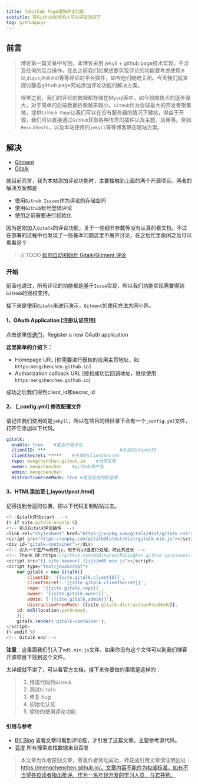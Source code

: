 ```yaml
---
title: 为Github Page增加评论功能
subtitle: 有Github账号的人可以评论测试下
tag: githubpage
---
```


## 前言

> 博客第一篇文章中写到，本博客采用 jekyll + github page技术实现。不涉及任何的后台操作，在此之前我们如果想要实现评论的功能要考虑使用`多说`,`diqus`,`网易评论`等等评论的平台插件，如今他们统统关闭。今天我们就来探讨静态github page网站添加评论功能的解决方案。
>
> 很早之前，我们的评论的数据都存储在Mysql表中，如今前端技术的逐步强大，对于简单的后端数据依赖越来越小。`GitHub`作为全球最大的开发者聚集地，提供`GitHub Page`让我们可以在没有服务器的情况下建站，得益于开源，我们可以直接通过`GitHub`获取各种优秀的插件以及主题、应用等。例如`Hexo`,`Ghosts`，以及本站使用的`jekyll`等等博客静态建站方案。

## 解决

- [Gitment](https://github.com/imsun/gitment) 
- [Gitalk](https://gitalk.github.io/)

就目前而言，我为本站添加评论功能时，主要接触到上面的两个开源项目。两者的解决方案都是

- 使用`Github Issues`作为评论的存储空间
- 使用`Github`账号登陆评论
- 使用之前需要进行初始化

因为是刚加入`Gitalk`的评论功能，关于一些细节参数等没有认真的看文档。不过在部署的过程中也发现了一些基本问题这里不展开讨论，在之后忙里偷闲之后可以看看这个 

> // TODO  [如何自动初始化 Gitalk/Gitment 评论](https://www.colabug.com/1784203.html)

### 开始

前面也说过，所有评论的功能都是基于`Issue`实现，所以我们功能实现需要得到`GitHub`的授权支持。

接下来是使用`Gitalk`来进行演示，`Gitment`的使用方法大同小异。

####  1、OAuth Application [注册认证应用]

点击这里[传送门](https://github.com/settings/applications/new)，Register a new OAuth application

**这里简单的介绍下：**

* Homepage URL [你需要进行授权的应用主页地址，如`https:mengchenchen.github.io]`
* Authorization callback URL  [授权成功后回调地址，继续使用`https:mengchenchen.github.io`]

成功之后我们得到client_id和secret_id

#### 2、 [_config.yml] 修改配置文件

请记住我们使用的是`jekyll`，所以在项目的根目录下会有一个`_config.yml`文件，打开它添加以下代码。

```yaml
gitalk:
  enable: true    #是否开启评论
  clientID: ***                            #生成的clientID
  clientSecret: *****    #生成的clientSecret
  repo: mengchenchen.github.io    #仓库名称
  owner: mengchenchen    #github用户名
  admin: mengchenchen	
  distractionFreeMode: true #是否启用阴影遮罩
```

#### 3、HTML添加至 [_layout/post.html]

记得找到合适的位置，把以下代码复制粘贴过去。

```javascript
<!--Gitalk评论start  -->
{% if site.gitalk.enable %}
<!-- 引入Gitalk评论插件  -->
<link rel="stylesheet" href="https://unpkg.com/gitalk/dist/gitalk.css">
<script src="https://unpkg.com/gitalk@latest/dist/gitalk.min.js"></script>
<div id="gitalk-container"></div>
<!-- 引入一个生产md5的js，用于对id值进行处理，防止其过长 -->
<!-- Thank DF:https://github.com/NSDingFan/NSDingFan.github.io/issues/3#issuecomment-407496538 -->
<script src="{{ site.baseurl }}/js/md5.min.js"></script>
<script type="text/javascript">
    var gitalk = new Gitalk({
        clientID: '{{site.gitalk.clientID}}',
        clientSecret: '{{site.gitalk.clientSecret}}',
        repo: '{{site.gitalk.repo}}',
        owner: '{{site.gitalk.owner}}',
        admin: ['{{site.gitalk.admin}}'],
        distractionFreeMode: {{site.gitalk.distractionFreeMode}},
    id: md5(location.pathname),
    });
    gitalk.render('gitalk-container');
</script>
{% endif %}
<!-- Gitalk end -->
```

**注意**：这里面我们引入了`md5.min.js`文件，如果你没有这个文件可以到我们博客开源项目下找到这个文件。

太详细就不讲了，可以看官方文档，接下来你要做的事情是这样的：

>1. 推送代码到`GitHub`
>2. 测试`Gitalk`
>3. 修复 bug
>4. 初始化认证
>5. 愉快的使用评论功能

#### 引用与参考

* [BY Blog](http://qiubaiying.top/) 查看文章时看到评论框，才引发了这篇文章。主要参考源代码。
* [百度](http://baidu.com) 所有搜索查找数据来自百度

> 本文章为作者原创文章，尊重作者劳动成功，转载或引用文章请注明出处：https://mengchenchen.github.io/。文章内容不能作为权威标准，如有不当望各位读者指出批评。作为一名年轻开发的学习人员，与君共勉。

